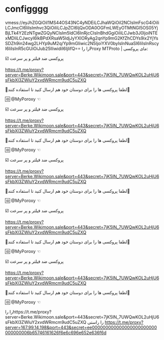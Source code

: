 # configggg


vmess://eyJhZGQiOiI1MS44OS43NC4yNDEiLCJhaWQiOiI2NCIsImFscG4iOiIiLCJmcCI6IiIsImhvc3QiOiIiLCJpZCI6IjQxODA0OGFmLWEyOTMtNGI5OS05YjBjLTk4Y2EzNTgwZGQyNCIsIm5ldCI6InRjcCIsInBhdGgiOiIiLCJwb3J0IjoiNTExMDIiLCJwcyI6IkBPdXRsaW5ldjJyYXlORyAg2qnYp9mG2KfZhCDYs9ix2YjYsSDZh9in24wg2LHYp9uM2q/Yp9mGIiwic2N5IjoiYXV0byIsInNuaSI6IiIsInRscyI6IiIsInR5cGUiOiJub25lIiwidiI6IjIifQ==
را
راProxy MTProto | مای پروکسی:

☑️ پروکسی ضد فیلتر و پر سرعت

https://t.me/proxy?server=Berke.Wikimoon.sale&port=443&secret=7jK5IN_7UWQwKOL2uHjU6sFkbXl3ZWIuY2xvdWRmcm9udC5uZXQ

🔘لطفا پروکسی ها را برای دوستان خود هم ارسال کنید تا استفاده کنند🙏

🆔 @MyPoroxy ☜

☑️ پروکسی ضد فیلتر و پر سرعت

https://t.me/proxy?server=Berke.Wikimoon.sale&port=443&secret=7jK5IN_7UWQwKOL2uHjU6sFkbXl3ZWIuY2xvdWRmcm9udC5uZXQ

🔘لطفا پروکسی ها را برای دوستان خود هم ارسال کنید تا استفاده کنند🙏

🆔 @MyPoroxy ☜

☑️ پروکسی ضد فیلتر و پر سرعت

https://t.me/proxy?server=Berke.Wikimoon.sale&port=443&secret=7jK5IN_7UWQwKOL2uHjU6sFkbXl3ZWIuY2xvdWRmcm9udC5uZXQ

🔘لطفا پروکسی ها را برای دوستان خود هم ارسال کنید تا استفاده کنند🙏

🆔 @MyPoroxy ☜

☑️ پروکسی ضد فیلتر و پر سرعت

https://t.me/proxy?server=Berke.Wikimoon.sale&port=443&secret=7jK5IN_7UWQwKOL2uHjU6sFkbXl3ZWIuY2xvdWRmcm9udC5uZXQ

🔘لطفا پروکسی ها را برای دوستان خود هم ارسال کنید تا استفاده کنند🙏

🆔 @MyPoroxy ☜

☑️ پروکسی ضد فیلتر و پر سرعت

https://t.me/proxy?server=Berke.Wikimoon.sale&port=443&secret=7jK5IN_7UWQwKOL2uHjU6sFkbXl3ZWIuY2xvdWRmcm9udC5uZXQ

🔘لطفا پروکسی ها را برای دوستان خود هم ارسال کنید تا استفاده کنند🙏

🆔 @MyPoroxy ☜

را
راhttps://t.me/proxy?server=Berke.Wikimoon.sale&port=443&secret=7jK5IN_7UWQwKOL2uHjU6sFkbXl3ZWIuY2xvdWRmcm9udC5uZXQ
را
راستی
https://t.me/proxy?server=167.99.14.198&port=443&secret=ee000000000000000000000000000000006b65746161626f6e6c696e652e636f6d
